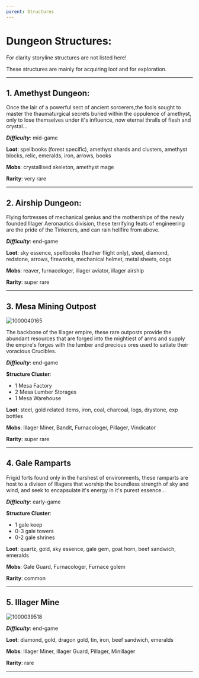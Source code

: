 ```yaml
---
parent: Structures
---
```


# Dungeon Structures:

For clarity storyline structures are not listed here!

These structures are mainly for acquiring loot and for exploration.

---

## 1. Amethyst Dungeon:

   Once the lair of a powerful sect of ancient sorcerers,the fools sought to master the thaumaturgical secrets buried within the oppulence of amethyst, only to lose themselves under it's influence, now eternal thralls of flesh and crystal...
   
***Difficulty***: mid-game

**Loot**: spellbooks (forest specific), amethyst shards and clusters, amethyst blocks, relic, emeralds, iron, arrows, books

**Mobs**: crystallised skeleton, amethyst mage

**Rarity**: very rare

 ---

## 2. Airship Dungeon:

   Flying fortresses of mechanical genius and the motherships of the newly founded Illager Aeronautics division, these terrifying feats of engineering are the pride of the Tinkerers, and can rain hellfire from above.
   
***Difficulty***: end-game

**Loot**: sky essence, spellbooks (feather flight only), steel, diamond, redstone, arrows, fireworks, mechanical helmet, metal sheets, cogs

**Mobs**: reaver, furnacologer, illager aviator, illager airship

**Rarity**: super rare

 ---

## 3. Mesa Mining Outpost

![1000040165](https://github.com/1D10T1C-STUD10S/more-to-explore/assets/112738649/3bc0ef23-c0d4-459a-bcf4-3a442d58d162)

   The backbone of the Illager empire, these rare outposts provide the abundant resources that are forged into the mightiest of arms and supply the empire's forges with the lumber and precious ores used to satiate their voracious Crucibles.
   
***Difficulty***: end-game

**Structure Cluster**:
- 1 Mesa Factory
- 2 Mesa Lumber Storages
- 1 Mesa Warehouse

**Loot**: steel, gold related items, iron, coal, charcoal, logs, drystone, exp bottles

**Mobs**: Illager Miner, Bandit, Furnacologer, Pillager, Vindicator

**Rarity**: super rare


---

## 4. Gale Ramparts

Frigid forts found only in the harshest of environments, these ramparts are host to a divison of Illagers that worship the boundless strength of sky and wind, and seek to encapsulate it's energy in it's purest essence...
    
***Difficulty***: early-game

**Structure Cluster**: 
- 1 gale keep
- 0-3 gale towers
- 0-2 gale shrines

**Loot**: quartz, gold, sky essence, gale gem, goat horn, beef sandwich, emeralds

**Mobs**: Gale Guard, Furnacologer, Furnace golem

**Rarity**: common

---

## 5. Illager Mine

![1000039518](https://github.com/1D10T1C-STUD10S/more-to-explore/assets/112738649/88b0fa13-ea11-4494-a7dc-caef03dcf3ab)


***Difficulty***: end-game

**Loot**: diamond, gold, dragon gold, tin, iron, beef sandwich, emeralds

**Mobs**: Illager Miner, Illager Guard, Pillager, Minillager

**Rarity**: rare

---
